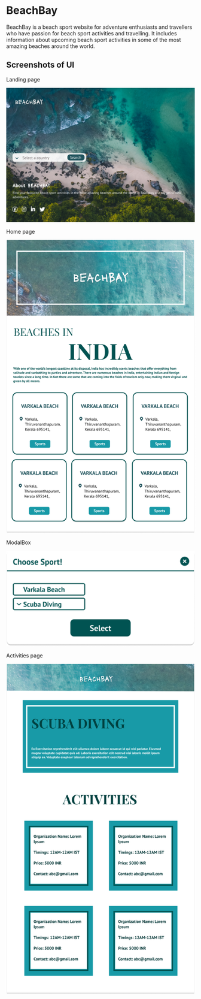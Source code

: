 
# BeachBay

BeachBay is a beach sport website for adventure enthusiasts and travellers who have passion for beach sport activities and 
travelling. It includes information about upcoming beach sport activities in some of the most amazing beaches around the world.


## Screenshots of UI 


Landing page

![](images/Landingpage.png)


Home page

![](images/Beachpage.png)

ModalBox

![](images/modal.png)

Activities page

![](images/Activities.png)


